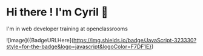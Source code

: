 # Hi there ! I'm Cyril 👋

I'm in web developer training at openclassrooms

![image]({BadgeURLHere](https://img.shields.io/badge/JavaScript-323330?style=for-the-badge&logo=javascript&logoColor=F7DF1E})

